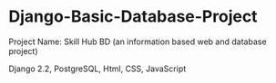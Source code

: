# Django-Basic-Database-Project

Project Name: Skill Hub BD (an information based web and database project) 

Django 2.2, PostgreSQL, Html, CSS, JavaScript


